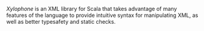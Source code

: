 _Xylophone_ is an XML library for Scala that takes advantage of many features of the language to
provide intuitive syntax for manipulating XML, as well as better typesafety and static checks.

